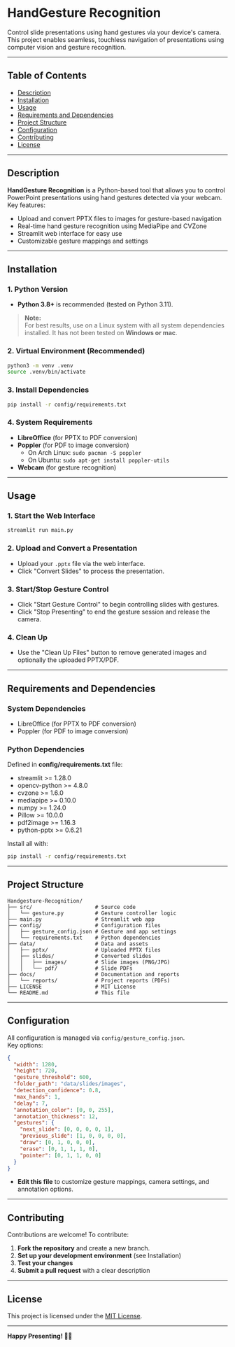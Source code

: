 # HandGesture Recognition

Control slide presentations using hand gestures via your device's camera.  
This project enables seamless, touchless navigation of presentations using computer vision and gesture recognition.

---

## Table of Contents

- [Description](#description)
- [Installation](#installation)
- [Usage](#usage)
- [Requirements and Dependencies](#requirements-and-dependencies)
- [Project Structure](#project-structure)
- [Configuration](#configuration)
- [Contributing](#contributing)
- [License](#license)

---

## Description

**HandGesture Recognition** is a Python-based tool that allows you to control PowerPoint presentations using hand gestures detected via your webcam.  
Key features:
- Upload and convert PPTX files to images for gesture-based navigation
- Real-time hand gesture recognition using MediaPipe and CVZone
- Streamlit web interface for easy use
- Customizable gesture mappings and settings

---

## Installation

### 1. Python Version

- **Python 3.8+** is recommended (tested on Python 3.11).

> **Note:**  
> For best results, use on a Linux system with all system dependencies installed.
> It has not been tested on **Windows or mac**.

### 2. Virtual Environment (Recommended)

```bash
python3 -m venv .venv
source .venv/bin/activate
```

### 3. Install Dependencies

```bash
pip install -r config/requirements.txt
```

### 4. System Requirements

- **LibreOffice** (for PPTX to PDF conversion)
- **Poppler** (for PDF to image conversion)
  - On Arch Linux: `sudo pacman -S poppler`
  - On Ubuntu: `sudo apt-get install poppler-utils`
- **Webcam** (for gesture recognition)

---

## Usage

### 1. Start the Web Interface

```bash
streamlit run main.py
```

### 2. Upload and Convert a Presentation

- Upload your `.pptx` file via the web interface.
- Click "Convert Slides" to process the presentation.

### 3. Start/Stop Gesture Control

- Click "Start Gesture Control" to begin controlling slides with gestures.
- Click "Stop Presenting" to end the gesture session and release the camera.

### 4. Clean Up

- Use the "Clean Up Files" button to remove generated images and optionally the uploaded PPTX/PDF.

---

## Requirements and Dependencies

### System Dependencies

- LibreOffice (for PPTX to PDF conversion)
- Poppler (for PDF to image conversion)

### Python Dependencies

Defined in **config/requirements.txt** file:
- streamlit >= 1.28.0
- opencv-python >= 4.8.0
- cvzone >= 1.6.0
- mediapipe >= 0.10.0
- numpy >= 1.24.0
- Pillow >= 10.0.0
- pdf2image >= 1.16.3
- python-pptx >= 0.6.21

Install all with:

```bash
pip install -r config/requirements.txt
```

---

## Project Structure

```
Handgesture-Recognition/
├── src/                    # Source code
│   └── gesture.py          # Gesture controller logic
├── main.py                 # Streamlit web app
├── config/                 # Configuration files
│   ├── gesture_config.json # Gesture and app settings
│   └── requirements.txt    # Python dependencies
├── data/                   # Data and assets
│   ├── pptx/               # Uploaded PPTX files
│   ├── slides/             # Converted slides
│   │   ├── images/         # Slide images (PNG/JPG)
│   │   └── pdf/            # Slide PDFs
├── docs/                   # Documentation and reports
│   └── reports/            # Project reports (PDFs)
├── LICENSE                 # MIT License
└── README.md               # This file
```

---

## Configuration

All configuration is managed via `config/gesture_config.json`.  
Key options:

```json
{
  "width": 1280,
  "height": 720,
  "gesture_threshold": 600,
  "folder_path": "data/slides/images",
  "detection_confidence": 0.8,
  "max_hands": 1,
  "delay": 7,
  "annotation_color": [0, 0, 255],
  "annotation_thickness": 12,
  "gestures": {
    "next_slide": [0, 0, 0, 0, 1],
    "previous_slide": [1, 0, 0, 0, 0],
    "draw": [0, 1, 0, 0, 0],
    "erase": [0, 1, 1, 1, 0],
    "pointer": [0, 1, 1, 0, 0]
  }
}
```

- **Edit this file** to customize gesture mappings, camera settings, and annotation options.

---

## Contributing

Contributions are welcome! To contribute:

1. **Fork the repository** and create a new branch.
2. **Set up your development environment** (see Installation)
3. **Test your changes**
4. **Submit a pull request** with a clear description

---

## License

This project is licensed under the [MIT License](LICENSE).

---

**Happy Presenting! 🎤✨**
